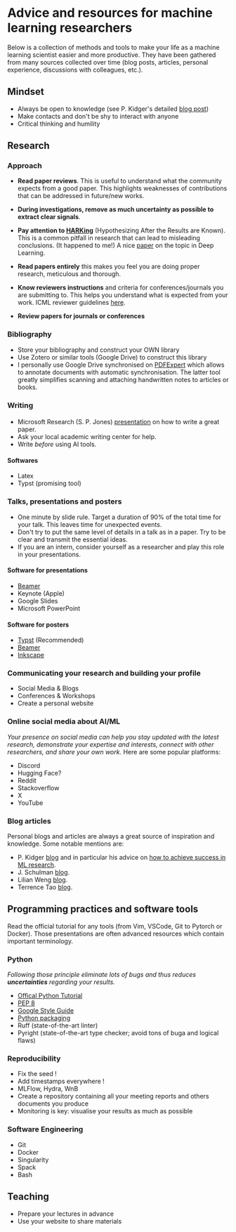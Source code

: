 # Advice and resources for machine learning researchers

Below is a collection of methods and tools to make your life as a machine learning scientist easier and more productive.
They have been gathered from many sources collected over time (blog posts, articles, personal experience, discussions with colleagues, etc.).


## Mindset
- Always be open to knowledge (see P. Kidger's detailed [blog post](https://kidger.site/thoughts/just-know-stuff/))
- Make contacts and don't be shy to interact with anyone
- Critical thinking and humility


## Research
### Approach
- **Read paper reviews**.
This is useful to understand what the community expects from a good paper.
This highlights weaknesses of contributions that can be addressed in future/new works.

- **During investigations, remove as much uncertainty as possible to extract clear signals**.

- **Pay attention to [HARKing](https://en.wikipedia.org/wiki/HARKing)** (Hypothesizing After the Results are Known).
This is a common pitfall in research that can lead to misleading conclusions. (It happened to me!)
A nice [paper](https://arxiv.org/abs/1904.07633) on the topic in Deep Learning.
 
- **Read papers entirely** this makes you feel you are doing proper research, meticulous and thorough.

- **Know reviewers instructions** and criteria for conferences/journals you are submitting to. This helps you understand what is expected from your work. ICML reviewer guidelines [here](https://icml.cc/Conferences/2025/ReviewerInstructions).

- **Review papers for journals or conferences**

### Bibliography
- Store your bibliography and construct your OWN library
- Use Zotero or similar tools (Google Drive) to construct this library
- I personally use Google Drive synchronised on [PDFExpert](https://pdfexpert.com/) which allows to annotate documents with automatic synchronisation.
The latter tool greatly simplifies scanning and attaching handwritten notes to articles or books.


### Writing

####
- Microsoft Research (S. P. Jones) [presentation](https://www.microsoft.com/en-us/research/academic-program/write-great-research-paper/) on how to write a great paper.
- Ask your local academic writing center for help.
- Write *before* using AI tools.

#### Softwares
- Latex
- Typst (promising tool)


### Talks, presentations and posters
- One minute by slide rule.
  Target a duration of 90% of the total time for your talk.
  This leaves time for unexpected events.
- Don't try to put the same level of details in a talk as in a paper.
  Try to be clear and transmit the essential ideas.
- If you are an intern, consider yourself as a researcher and play this role in your presentations.


#### Software for presentations
- [Beamer](https://www.overleaf.com/learn/latex/Beamer)
- Keynote (Apple)
- Google Slides
- Microsoft PowerPoint

#### Software for posters
- [Typst](https://typst.app/) (Recommended)
- [Beamer](https://www.overleaf.com/learn/latex/Beamer)
- [Inkscape](https://inkscape.org/)


### Communicating your research and building your profile
- Social Media & Blogs
- Conferences & Workshops
- Create a personal website


### Online social media about AI/ML
_Your presence on social media can help you stay updated with the latest research, demonstrate your expertise and interests, connect with other researchers, and share your own work._
Here are some popular platforms:
- Discord
- Hugging Face?
- Reddit
- Stackoverflow
- X
- YouTube

### Blog articles
Personal blogs and articles are always a great source of inspiration and knowledge.
Some notable mentions are:

- P. Kidger [blog](https://kidger.site/thoughts/) and in particular his advice on [how to achieve success in ML research](https://kidger.site/thoughts/just-know-stuff/).
- J. Schulman [blog](http://joschu.net/blog.html).
- Lilian Weng [blog](https://lilianweng.github.io/).
- Terrence Tao [blog](https://terrytao.wordpress.com/).



## Programming practices and software tools

Read the official tutorial for any tools (from Vim, VSCode, Git to Pytorch or Docker).
Those presentations are often advanced resources which contain important terminology.


### Python
_Following those principle eliminate lots of bugs and thus reduces **uncertainties** regarding your results._

- [Offical Python Tutorial](https://docs.python.org/3/tutorial/index.html)
- [PEP 8](https://peps.python.org/pep-0008/)
- [Google Style Guide](https://google.github.io/styleguide/pyguide.html)
- [Python packaging](https://packaging.python.org/en/latest/tutorials/installing-packages/)
- Ruff (state-of-the-art linter)
- Pyright (state-of-the-art type checker; avoid tons of buga and logical flaws)

### Reproducibility
- Fix the seed !
- Add timestamps everywhere !
- MLFlow, Hydra, WnB
- Create a repository containing all your meeting reports and others documents you produce
- Monitoring is key: visualise your results as much as possible

### Software Engineering
- Git
- Docker
- Singularity
- Spack
- Bash

## Teaching
- Prepare your lectures in advance
- Use your website to share materials
